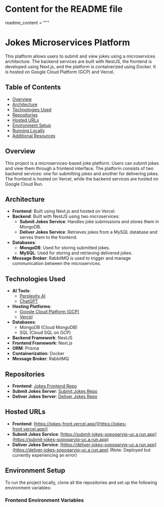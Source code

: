 # Content for the README file

readme_content = """

# Jokes Microservices Platform

This platform allows users to submit and view jokes using a microservices architecture. The backend services are built with NestJS, the frontend is developed using Next.js, and the platform is containerized using Docker. It is hosted on Google Cloud Platform (GCP) and Vercel.

## Table of Contents

- [Overview](#overview)
- [Architecture](#architecture)
- [Technologies Used](#technologies-used)
- [Repositories](#repositories)
- [Hosted URLs](#hosted-urls)
- [Environment Setup](#environment-setup)
- [Running Locally](#running-locally)
- [Additional Resources](#additional-resources)

## Overview

This project is a microservices-based joke platform. Users can submit jokes and view them through a frontend interface. The platform consists of two backend services: one for submitting jokes and another for delivering jokes. The frontend is hosted on Vercel, while the backend services are hosted on Google Cloud Run.

## Architecture

- **Frontend**: Built using Next.js and hosted on Vercel.
- **Backend**: Built with NestJS using two microservices:
  - **Submit Jokes Service**: Handles joke submissions and stores them in MongoDB.
  - **Deliver Jokes Service**: Retrieves jokes from a MySQL database and serves them to the frontend.
- **Databases**:
  - **MongoDB**: Used for storing submitted jokes.
  - **MySQL**: Used for storing and retrieving delivered jokes.
- **Message Broker**: RabbitMQ is used to trigger and manage communication between the microservices.

## Technologies Used

- **AI Tools**:
  - [Perplexity AI](https://www.perplexity.ai/)
  - [ChatGPT](https://chatgpt.com)
- **Hosting Platforms**:
  - [Google Cloud Platform (GCP)](https://cloud.google.com/)
  - [Vercel](https://vercel.com/)
- **Databases**:
  - MongoDB (Cloud MongoDB)
  - SQL (Cloud SQL on GCP)
- **Backend Framework**: NestJS
- **Frontend Framework**: Next.js
- **ORM**: Prisma
- **Containerization**: Docker
- **Message Broker**: RabbitMQ

## Repositories

- **Frontend**: [Jokes Frontend Repo](https://github.com/poshitharavi/jokes-front)
- **Submit Jokes Server**: [Submit Jokes Repo](https://github.com/poshitharavi/submit-jokes)
- **Deliver Jokes Server**: [Deliver Jokes Repo](https://github.com/poshitharavi/deliver-jokes)

## Hosted URLs

- **Frontend**: [https://jokes-front.vercel.app/](https://jokes-front.vercel.app/)
- **Submit Jokes Service**: [https://submit-jokes-sopoqaryjq-uc.a.run.app](https://submit-jokes-sopoqaryjq-uc.a.run.app)
- **Deliver Jokes Service**: [https://deliver-jokes-sopoqaryjq-uc.a.run.app](https://deliver-jokes-sopoqaryjq-uc.a.run.app) (Note: Deployed but currently experiencing an error)

## Environment Setup

To run the project locally, clone all the repositories and set up the following environment variables:

### Frontend Environment Variables
